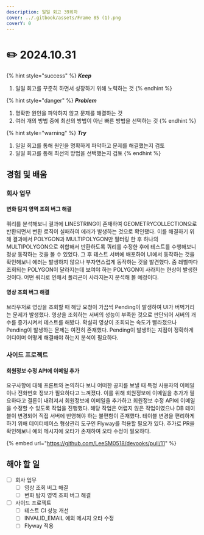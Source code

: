 ```yaml
---
description: 일일 회고 39회차
cover: ../.gitbook/assets/Frame 85 (1).png
coverY: 0
---
```


# ✏️ 2024.10.31

{% hint style="success" %}
_**Keep**_

1. 일일 회고를 꾸준히 하면서 성장하기 위해 노력하는 것
{% endhint %}

{% hint style="danger" %}
_**Problem**_

1. 명확한 원인을 파악하지 않고 문제를 해결하는 것
2. 여러 개의 방법 중에 최선의 방법이 아닌 빠른 방법을 선택하는 것
{% endhint %}

{% hint style="warning" %}
_**Try**_

1. 일일 회고를 통해 원인을 명확하게 파악하고 문제를 해결했는지 검토
2. 일일 회고를 통해 최선의 방법을 선택했는지 검토
{% endhint %}

## 경험 및 배움

### 회사 업무

#### 변화 탐지 영역 조회 버그 해결

쿼리를 분석해보니 결과에 LINESTRING이 존재하여 GEOMETRYCOLLECTION으로 반환되면서 변환 로직이 실패하여 에러가 발생하는 것으로 확인됐다. 이를 해결하기 위해 결과에서 POLYGON과 MULTIPOLYGON만 필터링 한 후 하나의 MULTIPOLYGON으로 취합해서 반환하도록 쿼리를 수정한 후에 테스트를 수행해보니 정상 동작하는 것을 볼 수 있었다. 그 후 테스트 서버에 배포하여 UI에서 동작하는 것을 확인해보니 에러는 발생하지 않으나 부자연스럽게 동작하는 것을 발견했다. 줌 레벨마다 조회되는 POLYGON이 달라지는데 보여야 하는 POLYGON이 사라지는 현상이 발생한 것이다. 어떤 쿼리로 인해서 폴리곤이 사라지는지 분석해 볼 예정이다.



#### 영상 조회 버그 해결

브라우저로 영상을 조회할 때 해당 요청이 가끔씩 Pending이 발생하여 UI가 버벅거리는 문제가 발생했다. 영상을 조회하는 서버의 성능이 부족한 것으로 판단되어 서버의 개수를 증가시켜서 테스트를 해봤다. 확실히 영상이 조회되는 속도가 빨라졌으나 Pending이 발생하는 문제는 여전히 존재했다. Pending이 발생하는 지점이 정확하게 어디이며 어떻게 해결해야 하는지 분석이 필요하다.



### 사이드 프로젝트

#### 회원정보 수정 API에 이메일 추가

요구사항에 대해 프론트와 논의하다 보니 어떠한 공지를 보낼 때 특정 사용자의 이메일이나 전화번호 정보가 필요하다고 느껴졌다. 이를 위해 회원정보에 이메일을 추가가 필요하다고 결론이 내려져서 회원정보에 이메일을 추가하고 회원정보 수정 API에 이메일을 수정할 수 있도록 작업을 진행했다. 해당 작업은 어렵지 않은 작업이였으나 DB 테이블이 변경되어 직접 서버에 반영해야 하는 불편함이 존재했다. 테이블 변경을 편리하게 하기 위해 데이터베이스 형상관리 도구인 Flyway를 적용할 필요가 있다. 추가로 PR을 확인해보니 예외 메시지에 오타가 존재하여 오타 수정이 필요하다.

{% embed url="https://github.com/LeeSM0518/devooks/pull/11" %}



## 해야 할 일

* [ ] 회사 업무
  * [ ] 영상 조회 버그 해결
  * [ ] 변화 탐지 영역 조회 버그 해결
* [ ] 사이드 프로젝트
  * [ ] 테스트 CI 성능 개선
  * [ ] INVALID\_EMAIL 예외 메시지 오타 수정
  * [ ] Flyway 적용
